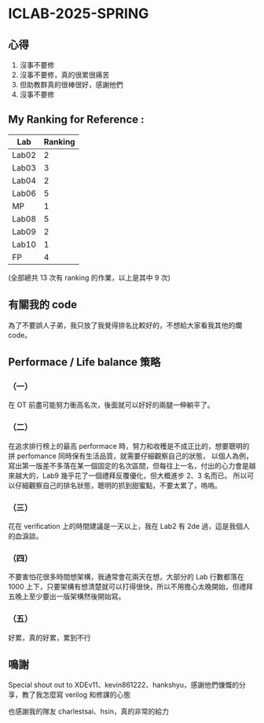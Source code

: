 # ICLAB-2025-SPRING
## 心得
1. 沒事不要修
2. 沒事不要修，真的很累很痛苦
3. 但助教群真的很棒很好，感謝他們
4. 沒事不要修

## My Ranking for Reference :
| Lab  | Ranking |
| ------------- | ------------- |
| Lab02  | 2  |
| Lab03  | 3  |
| Lab04  | 2  |
| Lab06  | 5  |
| MP     | 1  |
| Lab08  | 5  |
| Lab09  | 2  |
| Lab10  | 1  |
| FP     | 4  |

(全部總共 13 次有 ranking 的作業，以上是其中 9 次)

## 有關我的 code
為了不要誤人子弟，我只放了我覺得排名比較好的，不想給大家看我其他的爛 code。

## Performace / Life balance 策略
### （一）

在 OT 前盡可能努力衝高名次，後面就可以好好的兩腿一伸躺平了。

### （二）

在追求排行榜上的最高 performace 時，努力和收穫是不成正比的，想要聰明的拼 perfomance 同時保有生活品質，就需要仔細觀察自己的狀態，
以個人為例，寫出第一版差不多落在某一個固定的名次區間，但每往上一名，付出的心力會是越來越大的，Lab9 幾乎花了一個禮拜反覆優化，但大概進步 2、3 名而已。
所以可以仔細觀察自己的排名狀態，聰明的抓到甜蜜點，不要太累了，嗚嗚。

### （三）
花在 verification 上的時間建議是一天以上，我在 Lab2 有 2de 過，這是我個人的血淚談。

### （四）
不要害怕花很多時間想架構，我通常會花兩天在想，大部分的 Lab 行數都落在 1000 上下，只要架構有想清楚就可以打得很快，所以不用擔心太晚開始，但禮拜五晚上至少要出一版架構然後開始寫。

### （五）
好累，真的好累，累到不行


## 鳴謝
Special shout out to XDEv11、kevin861222、hankshyu，感謝他們慷慨的分享，教了我怎麼寫 verilog 和修課的心態

也感謝我的隊友 charlestsai、hsin，真的非常的給力
